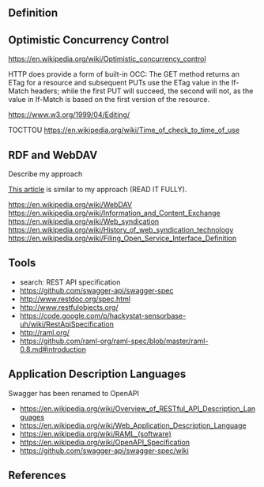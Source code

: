 
<!--
-->

Definition
----------

Optimistic Concurrency Control
------------------------------

https://en.wikipedia.org/wiki/Optimistic_concurrency_control

HTTP does provide a form of built-in OCC: The GET method returns
an ETag for a resource and subsequent PUTs use the ETag value in
the If-Match headers; while the first PUT will succeed, the second
will not, as the value in If-Match is based on the first version
of the resource.

https://www.w3.org/1999/04/Editing/

TOCTTOU
https://en.wikipedia.org/wiki/Time_of_check_to_time_of_use

RDF and WebDAV
--------------

Describe my approach

[This article]( http://www.w3.org/2001/sw/wiki/REST )
is similar to my approach (READ IT FULLY).

https://en.wikipedia.org/wiki/WebDAV
https://en.wikipedia.org/wiki/Information_and_Content_Exchange
https://en.wikipedia.org/wiki/Web_syndication
https://en.wikipedia.org/wiki/History_of_web_syndication_technology
https://en.wikipedia.org/wiki/Filing_Open_Service_Interface_Definition


Tools
-----

 * search: REST API specification
 * https://github.com/swagger-api/swagger-spec
 * http://www.restdoc.org/spec.html
 * http://www.restfulobjects.org/
 * https://code.google.com/p/hackystat-sensorbase-uh/wiki/RestApiSpecification
 * http://raml.org/
 * https://github.com/raml-org/raml-spec/blob/master/raml-0.8.md#introduction

Application Description Languages
---------------------------------

Swagger has been renamed to OpenAPI

 * https://en.wikipedia.org/wiki/Overview_of_RESTful_API_Description_Languages
 * https://en.wikipedia.org/wiki/Web_Application_Description_Language
 * https://en.wikipedia.org/wiki/RAML_(software)
 * https://en.wikipedia.org/wiki/OpenAPI_Specification
 * https://github.com/swagger-api/swagger-spec/wiki

References
----------

<!-- vim: set autoindent expandtab sw=4 syntax=markdown: -->
